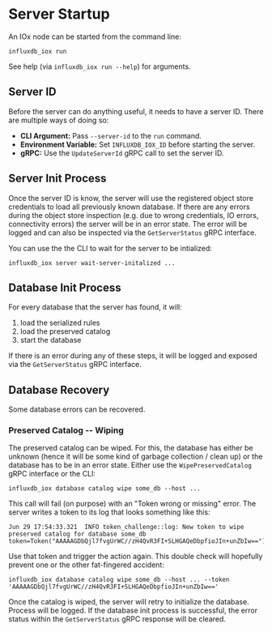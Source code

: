 # Server Startup

An IOx node can be started from the command line:

```shell
influxdb_iox run
```

See help (via `influxdb_iox run --help`) for arguments.


## Server ID
Before the server can do anything useful, it needs to have a server ID. There are multiple ways of doing so:

- **CLI Argument:** Pass `--server-id` to the `run` command.
- **Environment Variable:** Set `INFLUXDB_IOX_ID` before starting the server.
- **gRPC:** Use the `UpdateServerId` gRPC call to set the server ID.


## Server Init Process
Once the server ID is know, the server will use the registered object store credentials to load all previously known
database. If there are any errors during the object store inspection (e.g. due to wrong credentials, IO errors,
connectivity errors) the server will be in an error state. The error will be logged and can also be inspected via the
`GetServerStatus` gRPC interface.

You can use the the CLI to wait for the server to be intialized:

```shell
influxdb_iox server wait-server-initalized ...
```


## Database Init Process
For every database that the server has found, it will:

1. load the serialized rules
2. load the preserved catalog
3. start the database

If there is an error during any of these steps, it will be logged and exposed via the `GetServerStatus` gRPC interface.


## Database Recovery
Some database errors can be recovered.

### Preserved Catalog -- Wiping
The preserved catalog can be wiped. For this, the database has either be unknown (hence it will be some kind of garbage
collection / clean up) or the database has to be in an error state. Either use the `WipePreservedCatalog` gRPC interface
or the CLI:

```shell
influxdb_iox database catalog wipe some_db --host ...
```

This call will fail (on purpose) with an "Token wrong or missing" error. The server writes a token to its log that looks
something like this:

```text
Jun 29 17:54:33.321  INFO token_challenge::log: New token to wipe preserved catalog for database some_db token=Token("AAAAAGDbQjl7fvgUrWC//zH4QvR3FI+SLHGAQeDbpfioJIn+unZbIw==")
```

Use that token and trigger the action again. This double check will hopefully prevent one or the other fat-fingered
accident:

```shell
influxdb_iox database catalog wipe some_db --host ... --token 'AAAAAGDbQjl7fvgUrWC//zH4QvR3FI+SLHGAQeDbpfioJIn+unZbIw=='
```

Once the catalog is wiped, the server will retry to initialize the database. Process will be logged. If the database
init process is successful, the error status within the `GetServerStatus` gRPC response will be cleared.
